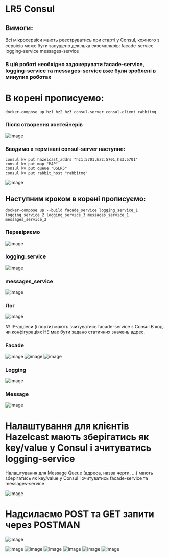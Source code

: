 # LR5 Consul
## Вимоги:
Всі мікросервіси мають реєструватись при старті у Consul, кожного з сервісів може бути запущено декілька екземплярів:
facade-service
logging-service
messages-service

### В цій роботі необxідно задокерувати facade-service, logging-service та messages-service вже були зроблені в минулиx роботаx 
# В корені прописуемо:
```
docker-compose up hz1 hz2 hz3 consul-server consul-client rabbitmq
```
### Після створення контейнерів 
![image](https://github.com/rushpeal/DSlab/assets/47487412/47d2d60c-8b3e-4d2e-a865-8a5920ecd087)

### Вводимо в терміналі  consul-server наступне:
```
consul kv put hazelcast_addrs "hz1:5701,hz2:5701,hz3:5701"
consul kv put map "MAP"
consul kv put queue "DSLR5"
consul kv put rabbit_host "rabbitmq"
```


![image](https://github.com/rushpeal/DSlab/assets/47487412/a2b4247b-3880-4d01-bbab-ac1791b347cb)

 ## Наступним кроком в корені прописуємо:
 ```
docker-compose up --build facade_service logging_service_1 logging_service_2 logging_service_3 messages_service_1 messages_service_2
```
 ### Перевіряємо 
 ![image](https://github.com/rushpeal/DSlab/assets/47487412/09ca4051-cf87-4b38-a31e-a8f4a18ca105)

### logging_service
![image](https://github.com/rushpeal/DSlab/assets/47487412/0fc15337-1aa8-40c0-bb9c-132228554853)

### messages_service
![image](https://github.com/rushpeal/DSlab/assets/47487412/df73e6ab-e24a-4186-9b03-2bbbdec79977)

### Лог
![image](https://github.com/rushpeal/DSlab/assets/47487412/4e7c7ca4-0757-4f77-93ed-8f2c4e14a51f)

№ IP-адреси (і порти) мають зчитуватись facade-service з Consul.В коді чи конфігураціях НЕ має бути задано статичних значень адрес.

### Facade
![image](https://github.com/rushpeal/DSlab/assets/47487412/50d0440c-0d84-436c-a56f-8a2b13a19f67)
![image](https://github.com/rushpeal/DSlab/assets/47487412/298f557c-2b27-4331-aac1-9a0a7962a10b)
![image](https://github.com/rushpeal/DSlab/assets/47487412/6c9843ba-3d1b-4869-89ac-80a0c7ea48ae)
 
 ### Logging 
 ![image](https://github.com/rushpeal/DSlab/assets/47487412/a375c023-742a-4858-aea8-074f8689f286)

### Message 
![image](https://github.com/rushpeal/DSlab/assets/47487412/093bf76d-669b-4a54-be14-bb92a21c0a09)

# Налаштування для клієнтів Hazelcast мають зберігатись як key/value у Consul і зчитуватись logging-service
Налаштування для Message Queue (адреса, назва черги, …) мають зберігатись як key/value у Consul і зчитуватись facade-service та messages-service

![image](https://github.com/rushpeal/DSlab/assets/47487412/6af452f9-e207-4651-8c6f-a038424386de)

# Надсилаємо POST та GET запити через POSTMAN
 ![image](https://github.com/rushpeal/DSlab/assets/47487412/4c5e86e7-afb6-42e5-bcd4-2c7aa651f8c3)

 ![image](https://github.com/rushpeal/DSlab/assets/47487412/1c82235c-eb24-4780-800d-d728f53e3b84)
![image](https://github.com/rushpeal/DSlab/assets/47487412/7dcf2dad-7b5b-4bcc-996c-8dc733c57151)
![image](https://github.com/rushpeal/DSlab/assets/47487412/f366ba70-8a78-4d27-a220-68048c4a5035)
![image](https://github.com/rushpeal/DSlab/assets/47487412/38c66157-bdaf-4b16-987d-f48bd5f980e2)
![image](https://github.com/rushpeal/DSlab/assets/47487412/63e91cc6-a305-4e23-89eb-0c847ed5c7e5)
![image](https://github.com/rushpeal/DSlab/assets/47487412/a21cc404-6623-4de4-a7ef-7a8a187e5b39)













